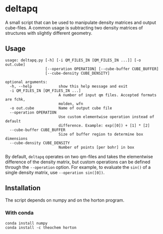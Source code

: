 # deltapq
A small script that can be used to manipulate density matrices and output cube-files.
A common usage is subtracting two density matrices of structures with slightly different geometry.

## Usage
```
usage: deltapq.py [-h] [-i QM_FILES_IN [QM_FILES_IN ...]] [-o out.cube]
                  [--operation OPERATION] [--cube-buffer CUBE_BUFFER]
                  [--cube-density CUBE_DENSITY]

optional arguments:
  -h, --help            show this help message and exit
  -i QM_FILES_IN [QM_FILES_IN ...]
                        A number of input qm files. Accepted formats are fchk,
                        molden, wfn
  -o out.cube           Name of output cube file
  --operation OPERATION
                        Use custom elementwise operation instead of default
                        difference. Example: exp([0]) + [1] * [2]
  --cube-buffer CUBE_BUFFER
                        Size of buffer region to determine box dimensions
  --cube-density CUBE_DENSITY
                        Number of points [per bohr] in box
```
By default, `deltapq` operates on two qm-files and takes the elementwise difference of the density matrix, but custom operations can be defined through the `--operation` option. For example, to evaluate the `sin()` of a single density matrix, use `--operation sin([0])`.

## Installation
The script depends on numpy and on the horton program. 

### With conda
```
conda install numpy
conda install -c theochem horton
```
